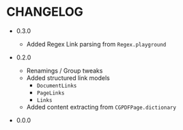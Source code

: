 # CHANGELOG

* 0.3.0

    + Added Regex Link parsing from `Regex.playground`

* 0.2.0

    + Renamings / Group tweaks
    + Added structured link models
        + `DocumentLinks`
        + `PageLinks`
        + `Links`
    + Added content extracting from `CGPDFPage.dictionary`

* 0.0.0

    

